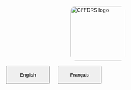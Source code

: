 <br>

<img 
    style="display: block; 
           margin-left: auto;
           margin-right: auto;
           width: 150px;
           border-radius: 14px;"
    src="/website_fr/img/CFFDRS_banner.png" 
    alt="CFFDRS logo">
</img>

<div class="text-center">
	<button class="btn btn-dark" onclick="location.href='https://cffdrs.github.io/website_en/home/'" style="width: 120px; height: 50px;">English</button>
	&emsp;
	<button class="btn btn-dark" onclick="location.href='accueil'" style="width: 120px; height: 50px;">Français</button>
</div>

<br>
